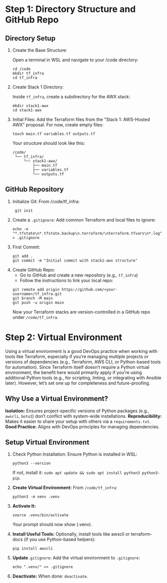 # Step 1: Directory Structure and GitHub Repo
## Directory Setup

1. Create the Base Structure:

   Open a terminal in WSL and navigate to your /code directory:
   ```
   cd /code
   mkdir tf_infra
   cd tf_infra
   ```
2. Create Stack 1 Directory:

   Inside `tf_infra`, create a subdirectory for the AWX stack:

   ```
   mkdir stack1-awx
   cd stack1-awx
   ```
3. Initial Files:
   Add the Terraform files from the "Stack 1: AWS-Hosted AWX" proposal. For now, create empty files:
   ```
   touch main.tf variables.tf outputs.tf
   ```
   Your structure should look like this:
   ```
   /code/
    └── tf_infra/
        └── stack1-awx/
            ├── main.tf
            ├── variables.tf
            └── outputs.tf
    ```
## GitHub Repository
1. Initialize Git: From /code/tf_infra:
   ```
    git init
   ```
2. Create a `.gitignore`: Add common Terraform and local files to ignore:
   ```
   echo -e "*.tfstate\n*.tfstate.backup\n.terraform/\nterraform.tfvars\n*.log" > .gitignore
   ```
3. First Commit:
   ```
   git add .
   git commit -m "Initial commit with stack1-awx structure"
   ```
4. Create GitHub Repo:
   - Go to GitHub and create a new repository (e.g., `tf_infra`)
   - Follow the instructions to link your local repo:
   ```
   git remote add origin https://github.com/<your-username>/tf_infra.git
   git branch -M main
   git push -u origin main
   ```
   Now your Terraform stacks are version-controlled in a GitHub repo under `/code/tf_infra`.

# Step 2: Virtual Environment
Using a virtual environment is a good DevOps practice when working with tools like Terraform, especially if you’re managing multiple projects or versions of dependencies (e.g., Terraform, AWS CLI, or Python-based tools for automation). Since Terraform itself doesn’t require a Python virtual environment, the benefit here would primarily apply if you’re using additional Python tools (e.g., for scripting, linting, or integrating with Ansible later). However, let’s set one up for completeness and future-proofing.

## Why Use a Virtual Environment?
**Isolation:** Ensures project-specific versions of Python packages (e.g., `awscli`, `boto3`) don’t conflict with system-wide installations.
**Reproducibility:** Makes it easier to share your setup with others via a `requirements.txt`.
**Good Practice:** Aligns with DevOps principles for managing dependencies.

## Setup Virtual Environment
1. Check Python Installation: Ensure Python is installed in WSL:
   ```
   python3 --version
   ```
   If not, install it: `sudo apt update && sudo apt install python3 python3-pip`.

2. **Create Virtual Environment:** From `/code/tf_infra`:
   ```
   python3 -m venv .venv
   ```

3. **Activate It:**
   ```
   source .venv/bin/activate
   ```
   Your prompt should now show (.venv).

4. **Install Useful Tools:** Optionally, install tools like awscli or terraform-docs (if you use Python-based helpers):
   ```
   pip install awscli
   ```
5. **Update**`.gitignore`: Add the virtual environment to `.gitignore`:
   ```
   echo ".venv/" >> .gitignore
   ```
6. **Deactivate:** When done: `deactivate`.